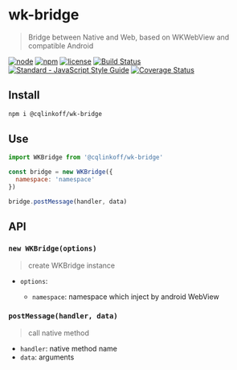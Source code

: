 # wk-bridge

> Bridge between Native and Web, based on WKWebView and compatible Android

[![node](https://img.shields.io/node/v/@cqlinkoff/wk-bridge.svg)](https://www.npmjs.com/package/@cqlinkoff/wk-bridge)
[![npm](https://img.shields.io/npm/v/@cqlinkoff/wk-bridge.svg)](https://www.npmjs.com/package/@cqlinkoff/wk-bridge)
[![license](https://img.shields.io/npm/l/@cqlinkoff/wk-bridge.svg)](https://github.com/cqlinkoff/wk-bridge/blob/master/LICENSE)
[![Build Status](https://travis-ci.org/cqlinkoff/wk-bridge.svg?branch=master)](https://travis-ci.org/cqlinkoff/wk-bridge)
[![Standard - JavaScript Style Guide](https://img.shields.io/badge/code_style-standard-brightgreen.svg)](http://standardjs.com/)
[![Coverage Status](https://coveralls.io/repos/github/cqlinkoff/wk-bridge/badge.svg?branch=master)](https://coveralls.io/github/cqlinkoff/wk-bridge?branch=master)

## Install

```bash
npm i @cqlinkoff/wk-bridge
```

## Use

```js
import WKBridge from '@cqlinkoff/wk-bridge'

const bridge = new WKBridge({
  namespace: 'namespace'
})

bridge.postMessage(handler, data)
```

## API

### `new WKBridge(options)`

> create WKBridge instance

- `options`:

  - `namespace`: namespace which inject by android WebView

### `postMessage(handler, data)`

> call native method

- `handler`: native method name
- `data`: arguments
